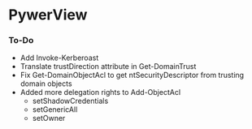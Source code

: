 # PywerView

### To-Do
* Add Invoke-Kerberoast
* Translate trustDirection attribute in Get-DomainTrust
* Fix Get-DomainObjectAcl to get ntSecurityDescriptor from trusting domain objects
* Added more delegation rights to Add-ObjectAcl
  * setShadowCredentials
  * setGenericAll
  * setOwner
